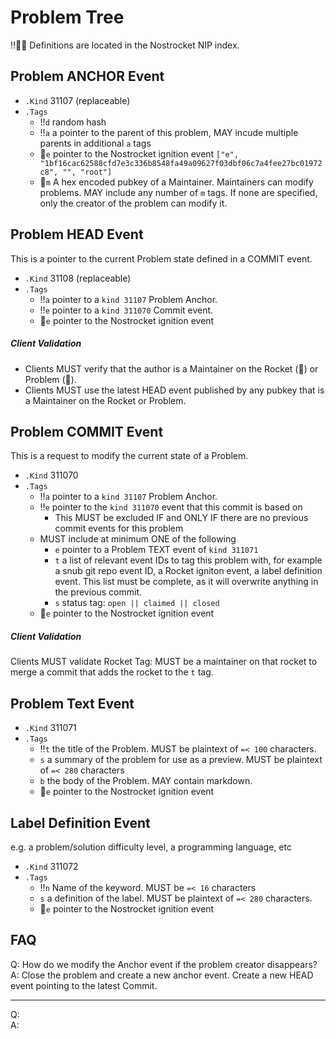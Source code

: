# Problem Tree
‼️🚀🍌 Definitions are located in the Nostrocket NIP index.
## Problem ANCHOR Event
* `.Kind` 31107 (replaceable)
* `.Tags`
	* ‼️`d` random hash
	* ‼️`a` a pointer to the parent of this problem, MAY incude multiple parents in additional `a` tags
	* 🚀`e` pointer to the Nostrocket ignition event `["e", "1bf16cac62588cfd7e3c336b8548fa49a09627f03dbf06c7a4fee27bc01972c8", "", "root"]`
	* 🍌`m` A hex encoded pubkey of a Maintainer. Maintainers can modify problems. MAY include any number of `m` tags. If none are specified, only the creator of the problem can modify it.
 

## Problem HEAD Event
This is a pointer to the current Problem state defined in a COMMIT event.

* `.Kind` 31108 (replaceable)
* `.Tags`
	* ‼️`a` pointer to a `kind 31107` Problem Anchor.
	* ‼️`e` pointer to a `kind 311070` Commit event.
	* 🚀`e` pointer to the Nostrocket ignition event   
	
##### Client Validation
* Clients MUST verify that the author is a Maintainer on the Rocket (🚀) or Problem (🍌).
* Clients MUST use the latest HEAD event published by any pubkey that is a Maintainer on the Rocket or Problem.


## Problem COMMIT Event
This is a request to modify the current state of a Problem.

* `.Kind` 311070
* `.Tags`
	* ‼️`a` pointer to a `kind 31107` Problem Anchor.
	* ‼️`e` pointer to the `kind 311070` event that this commit is based on
		*  This MUST be excluded IF and ONLY IF there are no previous commit events for this problem 
	* MUST include at minimum ONE of the following
		* `e` pointer to a Problem TEXT event of `kind 311071`
		* `t` a list of relevant event IDs to tag this problem with, for example a snub git repo event ID, a Rocket igniton event, a label definition event. This list must be complete, as it will overwrite anything in the previous commit.
		*  `s` status tag: `open || claimed || closed `
	* 🚀`e` pointer to the Nostrocket ignition event 

##### Client Validation
Clients MUST validate
Rocket Tag: MUST be a maintainer on that rocket to merge a commit that adds the rocket to the `t` tag.

## Problem Text Event 
* `.Kind` 311071
* `.Tags`  
	* ‼️`t` the title of the Problem. MUST be plaintext of `=< 100` characters. 
	*  `s` a summary of the problem for use as a preview. MUST be plaintext of `=< 280` characters
	* `b` the body of the Problem. MAY contain markdown.
	* 🚀`e` pointer to the Nostrocket ignition event 



## Label Definition Event
e.g. a problem/solution difficulty level, a programming language, etc  

* `.Kind` 311072
* `.Tags`
	* ‼️`n` Name of the keyword. MUST be `=< 16` characters
	* `s` a definition of the label. MUST be plaintext of `=< 280` characters.
	* 🚀`e` pointer to the Nostrocket ignition event 

## FAQ
Q: How do we modify the Anchor event if the problem creator disappears?   
A: Close the problem and create a new anchor event. Create a new HEAD event pointing to the latest Commit.

---
Q:  
A:
